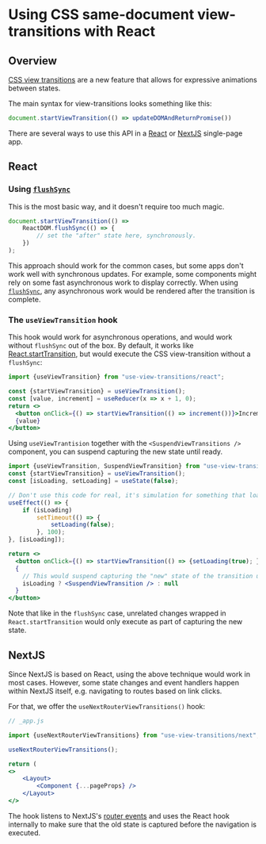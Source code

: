 # Using CSS same-document view-transitions with React

## Overview
[CSS view transitions](https://drafts.csswg.org/css-view-transitions-1/) are a new feature that allows for expressive
animations between states.

The main syntax for view-transitions looks something like this:
```js
document.startViewTransition(() => updateDOMAndReturnPromise())
```

There are several ways to use this API in a [React](https://react.dev/) or [NextJS](https://nextjs.org/) single-page app.

## React

### Using [`flushSync`](https://react.dev/reference/react-dom/flushSync)

This is the most basic way, and it doesn't require too much magic.

```js
document.startViewTransition(() =>
    ReactDOM.flushSync(() => {
        // set the "after" state here, synchronously.
    })
);
```

This approach should work for the common cases, but some apps don't work well
with synchronous updates. For example, some components might rely on some fast
asynchronous work to display correctly. When using [`flushSync`](https://react.dev/reference/react-dom/flushSync),
any asynchronous work would be rendered after the transition is complete.

### The `useViewTransition` hook

This hook would work for asynchronous operations, and would work without `flushSync` out of the box.
By default, it works like [React.startTransition](https://react.dev/reference/react/startTransition),
but would execute the CSS view-transition without a `flushSync`:

```jsx
import {useViewTransition} from "use-view-transitions/react";

const {startViewTransition} = useViewTransition();
const [value, increment] = useReducer(x => x + 1, 0);
return <>
  <button onClick={() => startViewTransition(() => increment())}>Increment</button>
  {value}
</button>
```

Using `useViewTrantision` together with the `<SuspendViewTransitions />` component, you can suspend
capturing the new state until ready.


```jsx
import {useViewTransition, SuspendViewTransition} from "use-view-transitions/react";
const {startViewTransition} = useViewTransition();
const [isLoading, setLoading] = useState(false);

// Don't use this code for real, it's simulation for something that loads asynchronously.
useEffect(() => {
    if (isLoading)
        setTimeout(() => {
            setLoading(false);
        }, 100);
}, [isLoading]);

return <>
  <button onClick={() => startViewTransition(() => {setLoading(true); })}>Load</button>
  {
    // This would suspend capturing the "new" state of the transition until loaded.
    isLoading ? <SuspendViewTransition /> : null
  }
</button>
```

Note that like in the `flushSync` case, unrelated changes wrapped in `React.startTransition` would only
execute as part of capturing the new state.

## NextJS

Since NextJS is based on React, using the above technique would work in most cases.
However, some state changes and event handlers happen within NextJS itself, e.g. navigating
to routes based on link clicks.

For that, we offer the `useNextRouterViewTransitions()` hook:

```jsx
// _app.js

import {useNextRouterViewTransitions} from "use-view-transitions/next";

useNextRouterViewTransitions();

return (
<>
    <Layout>
        <Component {...pageProps} />
    </Layout>
</>

```

The hook listens to NextJS's [router events](https://nextjs.org/docs/pages/api-reference/functions/use-router#routerevents)
and uses the React hook internally to make sure that the old state is captured before the navigation is executed.